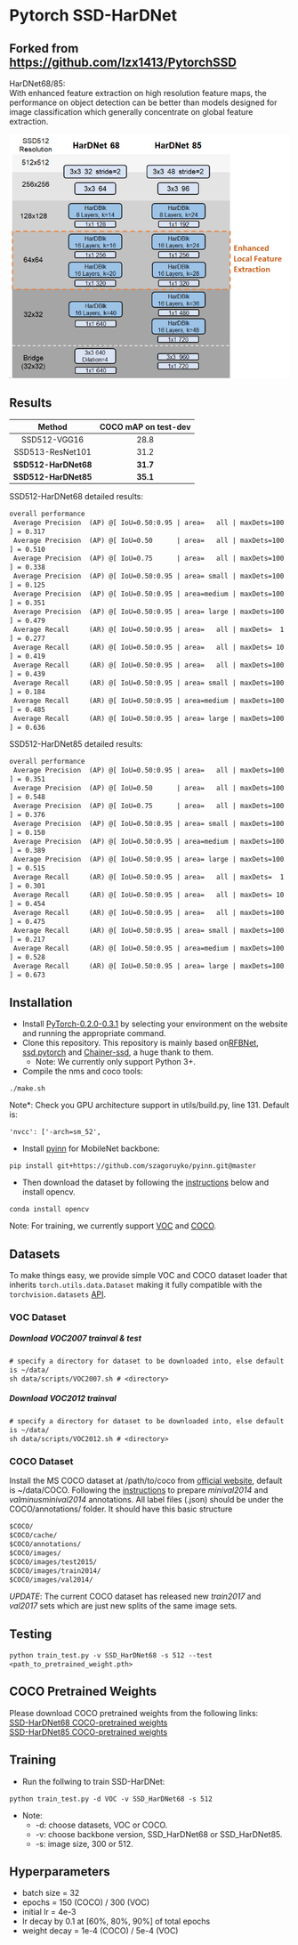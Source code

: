 # Pytorch SSD-HarDNet
## Forked from https://github.com/lzx1413/PytorchSSD 

HarDNet68/85: \
With enhanced feature extraction on high resolution feature maps, the performance on object detection can be better than models designed for image classification which generally concentrate on global feature extraction.
<p align="center">
  <img src="ReadmeImg/hardnet_arch_1.png" width="512" title="HarDNet Block">
</p>



## Results
| Method | COCO mAP on test-dev | 
| :---: |  :---:  | 
| SSD512-VGG16  | 28.8 | 
| SSD513-ResNet101 | 31.2 |
| **SSD512-HarDNet68**   | **31.7** | 
| **SSD512-HarDNet85**   | **35.1** | 

SSD512-HarDNet68 detailed results:
```
overall performance
 Average Precision  (AP) @[ IoU=0.50:0.95 | area=   all | maxDets=100 ] = 0.317
 Average Precision  (AP) @[ IoU=0.50      | area=   all | maxDets=100 ] = 0.510
 Average Precision  (AP) @[ IoU=0.75      | area=   all | maxDets=100 ] = 0.338
 Average Precision  (AP) @[ IoU=0.50:0.95 | area= small | maxDets=100 ] = 0.125
 Average Precision  (AP) @[ IoU=0.50:0.95 | area=medium | maxDets=100 ] = 0.351
 Average Precision  (AP) @[ IoU=0.50:0.95 | area= large | maxDets=100 ] = 0.479
 Average Recall     (AR) @[ IoU=0.50:0.95 | area=   all | maxDets=  1 ] = 0.277
 Average Recall     (AR) @[ IoU=0.50:0.95 | area=   all | maxDets= 10 ] = 0.419
 Average Recall     (AR) @[ IoU=0.50:0.95 | area=   all | maxDets=100 ] = 0.439
 Average Recall     (AR) @[ IoU=0.50:0.95 | area= small | maxDets=100 ] = 0.184
 Average Recall     (AR) @[ IoU=0.50:0.95 | area=medium | maxDets=100 ] = 0.485
 Average Recall     (AR) @[ IoU=0.50:0.95 | area= large | maxDets=100 ] = 0.636
```


SSD512-HarDNet85 detailed results:
```
overall performance
 Average Precision  (AP) @[ IoU=0.50:0.95 | area=   all | maxDets=100 ] = 0.351
 Average Precision  (AP) @[ IoU=0.50      | area=   all | maxDets=100 ] = 0.548
 Average Precision  (AP) @[ IoU=0.75      | area=   all | maxDets=100 ] = 0.376
 Average Precision  (AP) @[ IoU=0.50:0.95 | area= small | maxDets=100 ] = 0.150
 Average Precision  (AP) @[ IoU=0.50:0.95 | area=medium | maxDets=100 ] = 0.389
 Average Precision  (AP) @[ IoU=0.50:0.95 | area= large | maxDets=100 ] = 0.515
 Average Recall     (AR) @[ IoU=0.50:0.95 | area=   all | maxDets=  1 ] = 0.301
 Average Recall     (AR) @[ IoU=0.50:0.95 | area=   all | maxDets= 10 ] = 0.454
 Average Recall     (AR) @[ IoU=0.50:0.95 | area=   all | maxDets=100 ] = 0.475
 Average Recall     (AR) @[ IoU=0.50:0.95 | area= small | maxDets=100 ] = 0.217
 Average Recall     (AR) @[ IoU=0.50:0.95 | area=medium | maxDets=100 ] = 0.528
 Average Recall     (AR) @[ IoU=0.50:0.95 | area= large | maxDets=100 ] = 0.673
 ```



## Installation
- Install [PyTorch-0.2.0-0.3.1](http://pytorch.org/) by selecting your environment on the website and running the appropriate command.
- Clone this repository. This repository is mainly based on[RFBNet](https://github.com/ruinmessi/RFBNet), [ssd.pytorch](https://github.com/amdegroot/ssd.pytorch) and [Chainer-ssd](https://github.com/Hakuyume/chainer-ssd), a huge thank to them.
  * Note: We currently only support Python 3+.
- Compile the nms and coco tools:
```Shell
./make.sh
```
Note*: Check you GPU architecture support in utils/build.py, line 131. Default is:

``` 
'nvcc': ['-arch=sm_52',
```
- Install [pyinn](https://github.com/szagoruyko/pyinn) for MobileNet backbone:
```Shell
pip install git+https://github.com/szagoruyko/pyinn.git@master
```
- Then download the dataset by following the [instructions](#download-voc2007-trainval--test) below and install opencv. 
```Shell
conda install opencv
```
Note: For training, we currently  support [VOC](http://host.robots.ox.ac.uk/pascal/VOC/) and [COCO](http://mscoco.org/). 

## Datasets
To make things easy, we provide simple VOC and COCO dataset loader that inherits `torch.utils.data.Dataset` making it fully compatible with the `torchvision.datasets` [API](http://pytorch.org/docs/torchvision/datasets.html).

### VOC Dataset
##### Download VOC2007 trainval & test

```Shell
# specify a directory for dataset to be downloaded into, else default is ~/data/
sh data/scripts/VOC2007.sh # <directory>
```

##### Download VOC2012 trainval

```Shell
# specify a directory for dataset to be downloaded into, else default is ~/data/
sh data/scripts/VOC2012.sh # <directory>
```
### COCO Dataset
Install the MS COCO dataset at /path/to/coco from [official website](http://mscoco.org/), default is ~/data/COCO. Following the [instructions](https://github.com/rbgirshick/py-faster-rcnn/blob/77b773655505599b94fd8f3f9928dbf1a9a776c7/data/README.md) to prepare *minival2014* and *valminusminival2014* annotations. All label files (.json) should be under the COCO/annotations/ folder. It should have this basic structure
```Shell
$COCO/
$COCO/cache/
$COCO/annotations/
$COCO/images/
$COCO/images/test2015/
$COCO/images/train2014/
$COCO/images/val2014/
```
*UPDATE*: The current COCO dataset has released new *train2017* and *val2017* sets which are just new splits of the same image sets. 

## Testing
```
python train_test.py -v SSD_HarDNet68 -s 512 --test <path_to_pretrained_weight.pth>
```

## COCO Pretrained Weights
Please download COCO pretrained weights from the following links:\
[SSD-HarDNet68 COCO-pretrained weights](https://drive.google.com/file/d/1IHXvQMsQbuwYbuxW7HjFQHhGSX6SKz70/view?usp=sharing)\
[SSD-HarDNet85 COCO-pretrained weights](https://drive.google.com/file/d/1gagahaMFOKG6hOGpU0-CgL3m1yc13ktr/view?usp=sharing)



## Training
- Run the follwing to train SSD-HarDNet:
```Shell
python train_test.py -d VOC -v SSD_HarDNet68 -s 512
```
- Note:
  * -d: choose datasets, VOC or COCO.
  * -v: choose backbone version, SSD_HarDNet68 or SSD_HarDNet85.
  * -s: image size, 300 or 512.

## Hyperparameters
- batch size = 32
- epochs = 150 (COCO) / 300 (VOC)
- initial lr = 4e-3
- lr decay by 0.1 at [60%, 80%, 90%] of total epochs
- weight decay = 1e-4 (COCO) / 5e-4 (VOC)
